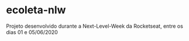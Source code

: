 # ecoleta-nlw
 Projeto desenvolvido durante a Next-Level-Week da Rocketseat, entre os dias 01 e 05/06/2020
